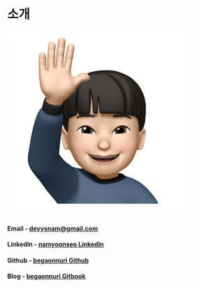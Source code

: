 # 소개

![](.gitbook/assets/profile.png)

#### Email - [devysnam@gmail.com](mailto:devysnam@gmail.com)

#### LinkedIn - [namyoonseo LinkedIn](www.linkedin.com/in/namyoonseo)

#### Github - [begaonnuri Github](https://github.com/begaonnuri)

#### Blog - [begaonnuri Gitbook](https://begaonnuri.gitbook.io/me)

